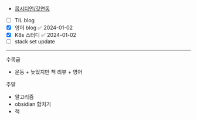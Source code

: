 - [옵시디언/깃연동](https://velog.io/@qkqkwl147/Obsidian-git-sync-%EB%8F%99%EA%B8%B0%ED%99%94)
- [ ] TIL blog
- [x] 영어 blog ✅ 2024-01-02
- [x] K8s 스터디 ✅ 2024-01-02
- [ ] stack set update

--- 
수목금
- 운동 + 늦었지만 책 리뷰 + 영어

주말 
- 알고리즘
- obsidian 합치기
- 책